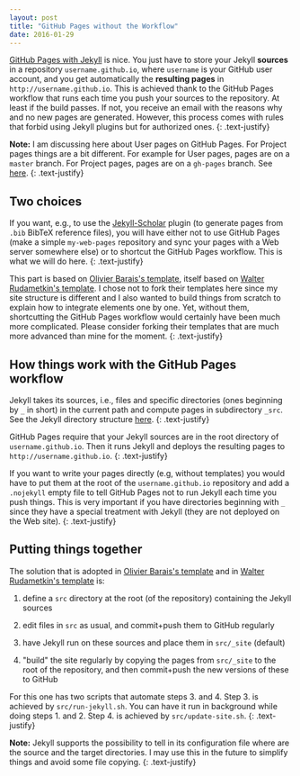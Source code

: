 ```yaml
---
layout: post
title: "GitHub Pages without the Workflow"
date: 2016-01-29
---
```


[GitHub Pages with Jekyll](http://jekyllrb.com/docs/github-pages/) is nice.
You just have to store your Jekyll **sources** in a repository `username.github.io`,
where `username` is your GitHub user account,
and you get automatically the **resulting pages** in `http://username.github.io`.
This is achieved thank to the GitHub Pages workflow that runs each time you push your sources to the repository.
At least if the build passes.
If not, you receive an email with the reasons why and no new pages are generated.
However, this process comes with rules that forbid using Jekyll plugins but for authorized ones.
{: .text-justify}

**Note:** I am discussing here about User pages on GitHub Pages.
For Project pages things are a bit different. For example for User pages, pages are on a `master` branch.
For Project pages, pages are on a `gh-pages` branch.
See [here](https://help.github.com/articles/user-organization-and-project-pages/).
{: .text-justify}

## Two choices

If you want, e.g., to use the [Jekyll-Scholar](https://github.com/inukshuk/jekyll-scholar) plugin
(to generate pages from `.bib` BibTeX reference files),
you will have either not to use GitHub Pages
(make a simple `my-web-pages` repository and sync your pages with a Web server somewhere else)
or to shortcut the GitHub Pages workflow. This is what we will do here.
{: .text-justify}

This part is based on [Olivier Barais's template](https://github.com/barais/barais.github.io),
itself based on [Walter Rudametkin's template](https://github.com/rudametw/rudametw.github.io).
I chose not to fork their templates here since my site structure is different and I also
wanted to build things from scratch to explain how to integrate elements one by one. Yet, without them,
shortcutting the GitHub Pages workflow would certainly have been much more complicated.
Please consider forking their templates that are much more advanced than mine for the moment.
{: .text-justify}

## How things work with the GitHub Pages workflow

Jekyll takes its sources, i.e., files and specific directories (ones beginning by `_` in short) in the current path
and compute pages in subdirectory `_src`. See the Jekyll directory structure [here](http://jekyllrb.com/docs/structure/).
{: .text-justify}

GitHub Pages require that your Jekyll sources are in the root directory of `username.github.io`.
Then it runs Jekyll and deploys the resulting pages to `http://username.github.io`.
{: .text-justify}

If you want to write your pages directly (e.g, without templates) you would have to put them
at the root of the `username.github.io` repository and add a `.nojekyll` empty file to tell GitHub Pages not to
run Jekyll each time you push things. This is very important if you have directories beginning with `_` since
they have a special treatment with Jekyll (they are not deployed on the Web site).
{: .text-justify}

## Putting things together

The solution that is adopted in [Olivier Barais's template](https://github.com/barais/barais.github.io) and
in [Walter Rudametkin's template](https://github.com/rudametw/rudametw.github.io) is:

1. define a `src` directory at the root (of the repository) containing the Jekyll sources

2. edit files in `src` as usual, and commit+push them to GitHub regularly

3. have Jekyll run on these sources and place them in `src/_site` (default)

4. "build" the site regularly by copying the pages from `src/_site` to the root of the repository,
    and then commit+push the new versions of these to GitHub

For this one has two scripts that automate steps 3. and 4.
Step 3. is achieved by `src/run-jekyll.sh`. You can have it run in background while doing steps 1. and 2.
Step 4. is achieved by `src/update-site.sh`.
{: .text-justify}

**Note:** Jekyll supports the possibility to tell in its configuration file
where are the source and the target directories.
I may use this in the future to simplify things and avoid some file copying.
{: .text-justify}

